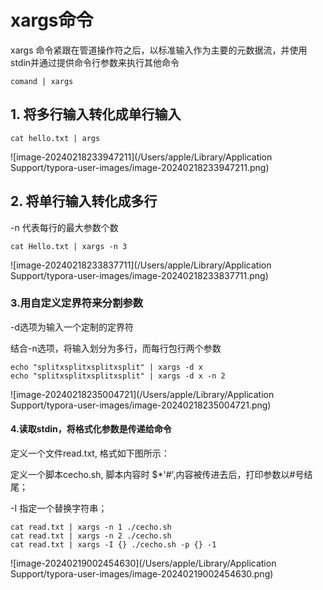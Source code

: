 # xargs命令

xargs 命令紧跟在管道操作符之后，以标准输入作为主要的元数据流，并使用stdin并通过提供命令行参数来执行其他命令

```
comand | xargs
```



## 1. 将多行输入转化成单行输入

~~~
cat hello.txt | args
~~~

![image-20240218233947211](/Users/apple/Library/Application Support/typora-user-images/image-20240218233947211.png)



## 2. 将单行输入转化成多行

-n 代表每行的最大参数个数

~~~shell
cat Hello.txt | xargs -n 3
~~~

![image-20240218233837711](/Users/apple/Library/Application Support/typora-user-images/image-20240218233837711.png)



### 3.用自定义定界符来分割参数

-d选项为输入一个定制的定界符

结合-n选项，将输入划分为多行，而每行包行两个参数

~~~shell
echo "splitxsplitxsplitxsplit" | xargs -d x
echo "splitxsplitxsplitxsplit" | xargs -d x -n 2
~~~



![image-20240218235004721](/Users/apple/Library/Application Support/typora-user-images/image-20240218235004721.png)



#### 4.读取stdin，将格式化参数是传递给命令

定义一个文件read.txt, 格式如下图所示：

定义一个脚本cecho.sh, 脚本内容时 $*'#',内容被传进去后，打印参数以#号结尾；

-I 指定一个替换字符串；

~~~
cat read.txt | xargs -n 1 ./cecho.sh
cat read.txt | xargs -n 2 ./cecho.sh
cat read.txt | xargs -I {} ./cecho.sh -p {} -1
~~~



![image-20240219002454630](/Users/apple/Library/Application Support/typora-user-images/image-20240219002454630.png)



